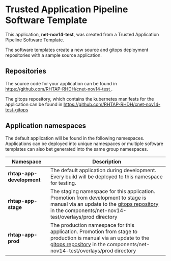 # Trusted Application Pipeline Software Template

This application, **net-nov14-test**, was created from a Trusted Application Pipeline Software Template.

The software templates create a new source and gitops deployment repositories with a sample source application. 

## Repositories

The source code for your application can be found in [https://github.com/RHTAP-RHDH/cnet-nov14-test ](https://github.com/RHTAP-RHDH/cnet-nov14-test ).
 
The gitops repository, which contains the kubernetes manifests for the application can be found in 
[https://github.com/RHTAP-RHDH/cnet-nov14-test-gitops ](https://github.com/RHTAP-RHDH/cnet-nov14-test-gitops ) 

## Application namespaces 

The default application will be found in the following namespaces. Applications can be deployed into unique namespaces or multiple software templates can also bet generated into the same group namespaces.  

|  Namespace   |  Description   |  
| -------- | -------- |   
| **rhtap-app-development** | The default application during development. Every build will be deployed to this namespace for testing. | 
| **rhtap-app-stage** | The staging namespace for this application. Promotion from development to stage is manual via an update to the [gitops repository](https://github.com/RHTAP-RHDH/cnet-nov14-test-gitops ) in the components/net-nov14-test/overlays/prod directory |  
| **rhtap-app-prod** | The production namespace for this application. Promotion from stage to production is manual via an update to the [gitops repository](https://github.com/RHTAP-RHDH/cnet-nov14-test-gitops ) in the components/net-nov14-test/overlays/prod directory | 